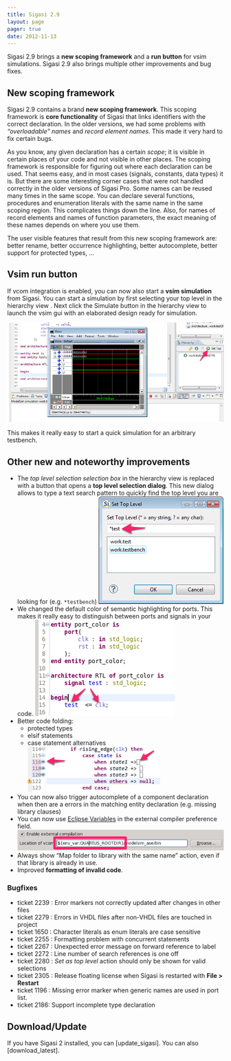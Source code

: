 ```yaml
---
title: Sigasi 2.9
layout: page
pager: true
date: 2012-11-13
---
```


Sigasi 2.9 brings a **new scoping framework** and a **run button** for
vsim simulations. Sigasi 2.9 also brings multiple other improvements and
bug fixes.

New scoping framework
---------------------

Sigasi 2.9 contains a brand **new scoping framework**. This scoping
framework is **core functionality** of Sigasi that links identifiers
with the correct declaration. In the older versions, we had some
problems with *“overloadable” names* and *record element names*. This
made it very hard to fix certain bugs.

As you know, any given declaration has a certain *scope*; it is visible
in certain places of your code and not visible in other places. The
scoping framework is responsible for figuring out where each declaration
can be used. That seems easy, and in most cases (signals, constants,
data types) it is. But there are some interesting corner cases that were
not handled correctly in the older versions of Sigasi Pro. Some names
can be reused many times in the same scope. You can declare several
functions, procedures and enumeration literals with the same name in the
same scoping region. This complicates things down the line. Also, for
names of record elements and names of function parameters, the exact
meaning of these names depends on where you use them.

The user visible features that result from this new scoping framework
are: better rename, better occurrence highlighting, better autocomplete,
better support for protected types, …

Vsim run button
---------------

If vcom integration is enabled, you can now also start a **vsim
simulation** from Sigasi. You can start a simulation by first selecting
your top level in the hierarchy view . Next click the Simulate button in
the hierarchy view to launch the vsim gui with an elaborated design
ready for simulation.

![Launch vsim from Sigasi’s Hierarchy View](2.9/vsim_window_a.png "Launch vsim from Sigasi’s Hierarchy View")

This makes it really easy to start a quick simulation for an arbitrary
testbench.

Other new and noteworthy improvements
-------------------------------------

-   The *top level selection selection box* in the hierarchy view is
    replaced with a button that opens a **top level selection dialog**.
    This new dialog allows to type a text search pattern to quickly find
    the top level you are looking for (e.g. `*testbench`)
    ![New select top level dialog](2.9/settopleveldialog_a.png "New select top level dialog")
-   We changed the default color of semantic highlighting for ports.
    This makes it really easy to distinguish between ports and signals
    in your code.
    ![Different semantic coloring for ports and signals](2.9/port_color_a.png "Different semantic coloring for ports and signals")
-   Better code folding:
    -   protected types
    -   elsif statements
    -   case statement alternatives
        ![Folding in case statements](2.9/case_folding_a.png "Folding in case statements")
-   You can now also trigger autocomplete of a component declaration
    when then are a errors in the matching entity declaration (e.g.
    missing library clauses)
-   You can now use [Eclipse Variables](http://help.eclipse.org/indigo/topic/org.eclipse.platform.doc.user/concepts/concepts-exttools.htm)
    in the external compiler preference field.
    ![Eclipse variables in external compiler path](2.9/variables_in_vcom_path_a.png "Eclipse variables in external compiler path")
-   Always show “Map folder to library with the same name” action, even
    if that library is already in use.
-   Improved **formatting of invalid code**.

### Bugfixes

-   ticket 2239 : Error markers not correctly updated after changes in other files
-   ticket 2279 : Errors in VHDL files after non-VHDL files are touched in project
-   ticket 1650 : Character literals as enum literals are case sensitive
-   ticket 2255 : Formatting problem with concurrent statements
-   ticket 2267 : Unexpected error message on forward reference to label
-   ticket 2272 : Line number of search references is one off
-   ticket 2280 : *Set as top level* action should only be shown for valid selections
-   ticket 2305 : Release floating license when Sigasi is restarted with **File > Restart**
-   ticket 1196 : Missing error marker when generic names are used in port list.
-   ticket 2186: Support incomplete type declaration

Download/Update
---------------

If you have Sigasi 2 installed, you can [update_sigasi]. You can also [download_latest].
